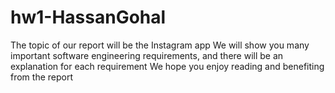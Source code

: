 # hw1-HassanGohal
The topic of our report will be the Instagram app We will show you many important software engineering requirements, and there will be an explanation for each requirement We hope you enjoy reading and benefiting from the report
